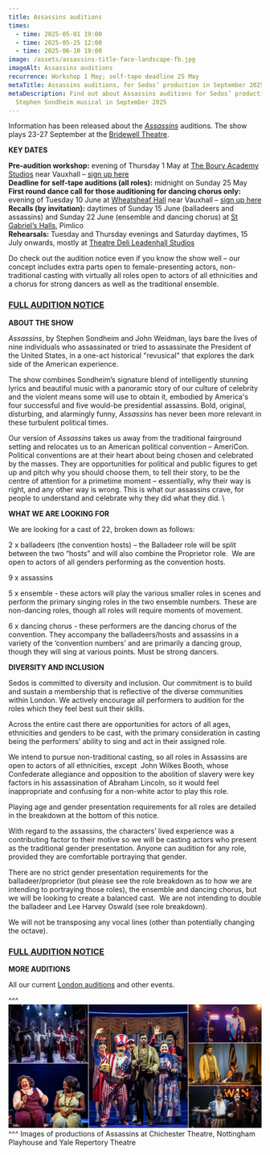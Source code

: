 ```yaml
---
title: Assassins auditions
times:
  - time: 2025-05-01 19:00
  - time: 2025-05-25 12:00
  - time: 2025-06-10 19:00
image: /assets/assassins-title-face-landscape-fb.jpg
imageAlt: Assassins auditions
recurrence: Workshop 1 May; self-tape deadline 25 May
metaTitle: Assassins auditions, for Sedos’ production in September 2025
metaDescription: Find out about Assassins auditions for Sedos’ production of the
  Stephen Sondheim musical in September 2025
---
```

Information has been released about the *[Assassins](https://www.sedos.co.uk/shows/2025-assassins)* auditions. The show plays 23-27 September at the [Bridewell Theatre](https://www.sedos.co.uk/venues/bridewell). 

**KEY DATES**

**Pre-audition workshop:** evening of Thursday 1 May at [The Boury Academy Studios](https://www.thebouryacademy.co.uk) near Vauxhall – [sign up here](https://membership.sedos.co.uk/signup/136)\
**Deadline for self-tape auditions (all roles):** midnight on Sunday 25 May\
**First round dance call for those auditioning for dancing chorus only:** evening of Tuesday 10 June at [Wheatsheaf Hall](https://www.sedos.co.uk/venues/wheatsheaf-hall) near Vauxhall – [sign up here](https://membership.sedos.co.uk/signup/139)\
**Recalls (by invitation):** daytimes of Sunday 15 June (balladeers and assassins) and Sunday 22 June (ensemble and dancing chorus) at [St Gabriel’s Halls](https://www.stgabrielshalls.org.uk), Pimlico\
**Rehearsals:** Tuesday and Thursday evenings and Saturday daytimes, 15 July onwards, mostly at [Theatre Deli Leadenhall Studios](https://www.sedos.co.uk/venues/theatre-deli)

Do check out the audition notice even if you know the show well – our concept includes extra parts open to female-presenting actors, non-traditional casting with virtually all roles open to actors of all ethnicities and a chorus for strong dancers as well as the traditional ensemble. 

### [FULL AUDITION NOTICE](https://docs.google.com/document/d/1rKDpC4T8sxlielJKdqhDQDJT7ACg2a8Ex3MVxV-pyLQ/edit?tab=t.0)

**ABOUT THE SHOW**

*Assassins*, by Stephen Sondheim and John Weidman, lays bare the lives of nine individuals who assassinated or tried to assassinate the President of the United States, in a one-act historical "revusical" that explores the dark side of the American experience. 

The show combines Sondheim’s signature blend of intelligently stunning lyrics and beautiful music with a panoramic story of our culture of celebrity and the violent means some will use to obtain it, embodied by America's four successful and five would-be presidential assassins. Bold, original, disturbing, and alarmingly funny, *Assassins* has never been more relevant in these turbulent political times.

Our version of *Assassins* takes us away from the traditional fairground setting and relocates us to an American political convention – AmeriCon. Political conventions are at their heart about being chosen and celebrated by the masses. They are opportunities for political and public figures to get up and pitch why you should choose them, to tell their story, to be the centre of attention for a primetime moment – essentially, why their way is right, and any other way is wrong. This is what our assassins crave, for people to understand and celebrate why they did what they did. \

**WHAT WE ARE LOOKING FOR**

We are looking for a cast of 22, broken down as follows:

2 x balladeers (the convention hosts) – the Balladeer role will be split between the two “hosts” and will also combine the Proprietor role.  We are open to actors of all genders performing as the convention hosts.

9 x assassins 

5 x ensemble - these actors will play the various smaller roles in scenes and perform the primary singing roles in the two ensemble numbers. These are non-dancing roles, though all roles will require moments of movement.

6 x dancing chorus - these performers are the dancing chorus of the convention. They accompany the balladeers/hosts and assassins in a variety of the ‘convention numbers’ and are primarily a dancing group, though they will sing at various points. Must be strong dancers.

**DIVERSITY AND INCLUSION**

Sedos is committed to diversity and inclusion. Our commitment is to build and sustain a membership that is reflective of the diverse communities within London. We actively encourage all performers to audition for the roles which they feel best suit their skills.

Across the entire cast there are opportunities for actors of all ages, ethnicities and genders to be cast, with the primary consideration in casting being the performers’ ability to sing and act in their assigned role. 

We intend to pursue non-traditional casting, so all roles in Assassins are open to actors of all ethnicities, except  John Wilkes Booth, whose Confederate allegiance and opposition to the abolition of slavery were key factors in his assassination of Abraham Lincoln, so it would feel inappropriate and confusing for a non-white actor to play this role.

Playing age and gender presentation requirements for all roles are detailed in the breakdown at the bottom of this notice. 

With regard to the assassins, the characters’ lived experience was a contributing factor to their motive so we will be casting actors who present as the traditional gender presentation. Anyone can audition for any role, provided they are comfortable portraying that gender.  

There are no strict gender presentation requirements for the balladeer/proprietor (but please see the role breakdown as to how we are intending to portraying those roles), the ensemble and dancing chorus, but we will be looking to create a balanced cast.  We are not intending to double the balladeer and Lee Harvey Oswald (see role breakdown).

We will not be transposing any vocal lines (other than potentially changing the octave). 

### [FULL AUDITION NOTICE](https://docs.google.com/document/d/1rKDpC4T8sxlielJKdqhDQDJT7ACg2a8Ex3MVxV-pyLQ/edit?tab=t.0)

**MORE AUDITIONS**

All our current [London auditions](https://www.sedos.co.uk/get-involved) and other events.

^^^
![Assassins auditions](/assets/auditionpanel-2.jpg)
^^^ Images of productions of Assassins at Chichester Theatre, Nottingham Playhouse and Yale Repertory Theatre